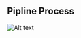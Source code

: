 ## Pipline Process

![Alt text](https://github.com/Ahmed-M-Aboutaleb/udacityCourse-host-project-/blob/main/docs/1.png 'CircleCi PipeLine')
